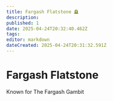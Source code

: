 ```yaml
---
title: Fargash Flatstone 🪦
description: 
published: 1
date: 2025-04-24T20:32:40.462Z
tags: 
editor: markdown
dateCreated: 2025-04-24T20:31:32.591Z
---
```


# Fargash Flatstone

Known for The Fargash Gambit